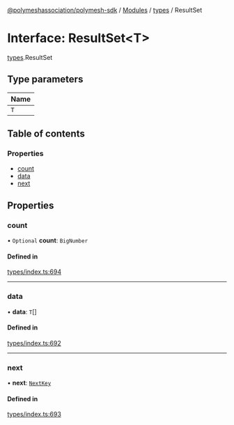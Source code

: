 [@polymeshassociation/polymesh-sdk](../README.md) / [Modules](../modules.md) / [types](../modules/types.md) / ResultSet

# Interface: ResultSet<T\>

[types](../modules/types.md).ResultSet

## Type parameters

| Name |
| :------ |
| `T` |

## Table of contents

### Properties

- [count](types.ResultSet.md#count)
- [data](types.ResultSet.md#data)
- [next](types.ResultSet.md#next)

## Properties

### count

• `Optional` **count**: `BigNumber`

#### Defined in

[types/index.ts:694](https://github.com/PolymathNetwork/polymesh-sdk/blob/31dfa0dc/src/types/index.ts#L694)

___

### data

• **data**: `T`[]

#### Defined in

[types/index.ts:692](https://github.com/PolymathNetwork/polymesh-sdk/blob/31dfa0dc/src/types/index.ts#L692)

___

### next

• **next**: [`NextKey`](../modules/types.md#nextkey)

#### Defined in

[types/index.ts:693](https://github.com/PolymathNetwork/polymesh-sdk/blob/31dfa0dc/src/types/index.ts#L693)
